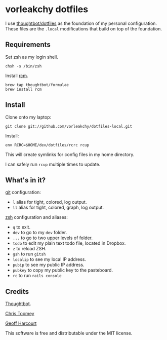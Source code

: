 vorleakchy dotfiles
===================

I use [thoughtbot/dotfiles](https://github.com/thoughtbot/dotfiles) as the
foundation of my personal configuration. These files are the `.local`
modifications that build on top of the foundation.

Requirements
------------

Set zsh as my login shell.

    chsh -s /bin/zsh

Install [rcm](https://github.com/thoughtbot/rcm).

    brew tap thoughtbot/formulae
    brew install rcm

Install
-------

Clone onto my laptop:

    git clone git://github.com/vorleakchy/dotfiles-local.git

Install:

    env RCRC=$HOME/dev/dotfiles/rcrc rcup

This will create symlinks for config files in my home directory.

I can safely run `rcup` multiple times to update.

What's in it?
-------------

[git](http://git-scm.com/) configuration:

* `l` alias for tight, colored, log output.
* `ll` alias for tight, colored, graph, log output.

[zsh](http://zsh.sourceforge.net/FAQ/zshfaq01.html) configuration and aliases:

* `q` to exit.
* `dev` to go to my `dev` folder.
* `...` to go to two upper levels of folder.
* `todo` to edit my plain text todo file, located in Dropbox.
* `z` to reload ZSH.
* `gsh` to run `gitsh`
* `localip` to see my local IP address.
* `pubip` to see my public IP address.
* `pubkey` to copy my public key to the pasteboard.
* `rc` to run `rails console`

Credits
-------
[Thoughtbot](http://thoughtbot.com).

[Chris Toomey](https://github.com/christoomey)

[Geoff Harcourt](https://github.com/geoffharcourt)

This software is free and distributable under the MIT license.
